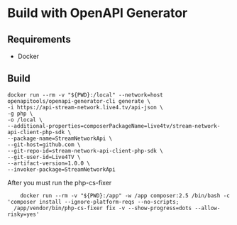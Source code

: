# Build with OpenAPI Generator

## Requirements
- Docker

## Build

```shell
docker run --rm -v "${PWD}:/local" --network=host openapitools/openapi-generator-cli generate \
-i https://api-stream-network.live4.tv/api-json \
-g php \
-o /local \
--additional-properties=composerPackageName=live4tv/stream-network-api-client-php-sdk \
--package-name=StreamNetworkApi \
--git-host=github.com \
--git-repo-id=stream-network-api-client-php-sdk \
--git-user-id=Live4TV \
--artifact-version=1.0.0 \
--invoker-package=StreamNetworkApi
```

After you must run the php-cs-fixer
```shell
    docker run --rm -v "${PWD}:/app" -w /app composer:2.5 /bin/bash -c 'composer install --ignore-platform-reqs --no-scripts;
  /app/vendor/bin/php-cs-fixer fix -v --show-progress=dots --allow-risky=yes' 
```